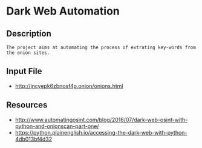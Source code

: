 # Dark Web Automation
## Description
	The project aims at automating the process of extrating key-words from the onion sites.

## Input File
 - http://jncyepk6zbnosf4p.onion/onions.html

## Resources
 - http://www.automatingosint.com/blog/2016/07/dark-web-osint-with-python-and-onionscan-part-one/
 - https://python.plainenglish.io/accessing-the-dark-web-with-python-4db013bf4d32

